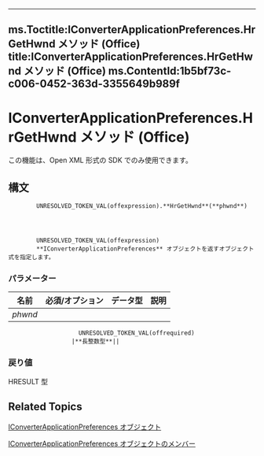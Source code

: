 

---
ms.Toctitle:IConverterApplicationPreferences.HrGetHwnd メソッド (Office)
title:IConverterApplicationPreferences.HrGetHwnd メソッド (Office)
ms.ContentId:1b5bf73c-c006-0452-363d-3355649b989f
---
# IConverterApplicationPreferences.HrGetHwnd メソッド (Office)




この機能は、Open XML 形式の SDK でのみ使用できます。

## 構文

            UNRESOLVED_TOKEN_VAL(offexpression).**HrGetHwnd**(**phwnd**)




            UNRESOLVED_TOKEN_VAL(offexpression)
            **IConverterApplicationPreferences** オブジェクトを返すオブジェクト式を指定します。

### パラメーター

|**名前**|**必須/オプション**|**データ型**|**説明**|
|---|---|---|---|
|*phwnd*|
                        UNRESOLVED_TOKEN_VAL(offrequired)
                      |**長整数型**||



### 戻り値
HRESULT 型





## Related Topics

[IConverterApplicationPreferences オブジェクト](80947d44-398f-9ebe-a4fb-d581db924a04.md)

[IConverterApplicationPreferences オブジェクトのメンバー](8a453f08-3086-6baa-be8a-1cd0c81c80ae.md)




